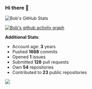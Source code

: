 ### Hi there 👋

![Bob's GitHub Stats](https://github-readme-stats.vercel.app/api?username=Bobthesoftwaredeveloper&show_icons=true&count_private=true&theme=react&hide=stars,prs,issues,contribs)

[![Bob's github activity graph](https://activity-graph.herokuapp.com/graph?username=BobTheSoftwareDeveloper&theme=react-dark)](https://github.com/ashutosh00710/github-readme-activity-graph)

**Additional Stats**:
- Account age: **3** years
- Pushed **1668** commits
- Opened **1** issues
- Submitted **128** pull requests
- Own **54** repositories
- Contributed to **23** public repositories

![](https://komarev.com/ghpvc/?username=BobTheSoftwareDeveloper)
